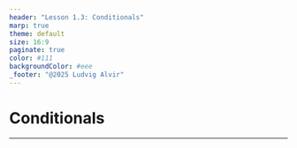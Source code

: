 ```yaml
---
header: "Lesson 1.3: Conditionals"
marp: true
theme: default
size: 16:9
paginate: true
color: #111
backgroundColor: #eee
_footer: "@2025 Ludvig Alvir"
---
```


# Conditionals

---

##
